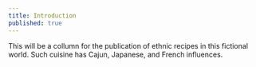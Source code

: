 ```yaml
---
title: Introduction
published: true
---
```

This will be a collumn for the publication of ethnic recipes in this fictional world. Such cuisine has Cajun, Japanese, and French influences.
